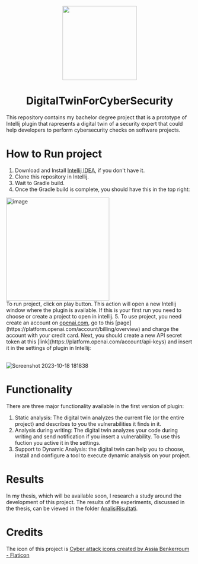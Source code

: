 <p align="center">
    <img width="200" src="https://github.com/frankzamma/DigitalTwinForCyberSecurity/assets/65612000/2300d151-8c03-4552-9dd3-e6855a020330">
</p>
<h1 align="center">DigitalTwinForCyberSecurity</h1>
This repository contains my bachelor degree project that is a prototype of Intellij plugin that rapresents a digital twin of a security expert that could help developers to perform cybersecurity checks on software projects.

# How to Run project
1. Download and Install [Intellij IDEA](https://www.jetbrains.com/idea/download/), if you don't have it.
2. Clone this repository in Intellij.
3. Wait to Gradle build.
4.  Once the Gradle build is complete, you should have this in the top right:<br>
   <img width="278" alt="image" src="https://github.com/frankzamma/DigitalTwinForCyberSecurity/assets/65612000/0733f270-7cb0-4214-9e58-ece87f8a06cc">
<br>
   To run project, click on play button. This action will open a new Intellij window where the plugin is available. If this is your first run you need to choose or create a project to open in intellij.
5. To use project, you need create an account on <a href="openai.com">openai.com</a>, go to this [page](https://platform.openai.com/account/billing/overview) and charge the account with your credit card. Next, you should create a new API secret token at this [link](https://platform.openai.com/account/api-keys) and insert it in the settings of plugin in Intellij: <br><br>

![Screenshot 2023-10-18 181838](https://github.com/frankzamma/DigitalTwinForCyberSecurity/assets/65612000/a7c3414d-495e-4993-a42c-5b06c1289db5)

# Functionality
There are three major functionality available in the first version of plugin:
1. Static analysis: The digital twin analyzes the current file (or the entire project) and describes to you the vulnerabilities it finds in it.
2. Analysis during writing: The digital twin analyzes your code during writing and send notification if you insert a vulnerability. To use this fuction you active it in the settings.
3. Support to Dynamic Analysis: the digital twin can help you to choose, install and configure a tool to execute dynamic analysis on your project.

# Results
In my thesis, which will be available soon, I research a study around the development of this project. The results of the experiments, discussed in the thesis, can be viewed in the folder [AnalisiRisultati](https://github.com/frankzamma/DigitalTwinForCyberSecurity/).

# Credits
The icon of this project is <a href="https://www.flaticon.com/free-icons/cyber-attack" title="cyber attack icons">Cyber attack icons created by Assia Benkerroum  - Flaticon</a>

    
